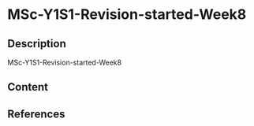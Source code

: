 # MSc-Y1S1-Revision-started-Week8

## Description

MSc-Y1S1-Revision-started-Week8

## Content



## References


